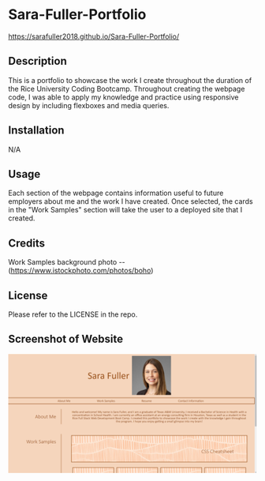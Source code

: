 # Sara-Fuller-Portfolio 

https://sarafuller2018.github.io/Sara-Fuller-Portfolio/ 

## Description

This is a portfolio to showcase the work I create throughout the duration of the Rice University Coding Bootcamp. Throughout creating the webpage code, I was able to apply my knowledge and practice using responsive design by including flexboxes and media queries.  

## Installation

N/A

## Usage

Each section of the webpage contains information useful to future employers about me and the work I have created. Once selected, the cards in the "Work Samples" section will take the user to a deployed site that I created. 

## Credits

Work Samples background photo -- (https://www.istockphoto.com/photos/boho)

## License

Please refer to the LICENSE in the repo.

## Screenshot of Website

![Alt text](./Assets/Images/Portfolio-screenshot.png)